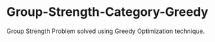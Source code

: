 # Group-Strength-Category-Greedy
Group Strength Problem solved using Greedy Optimization technique.

